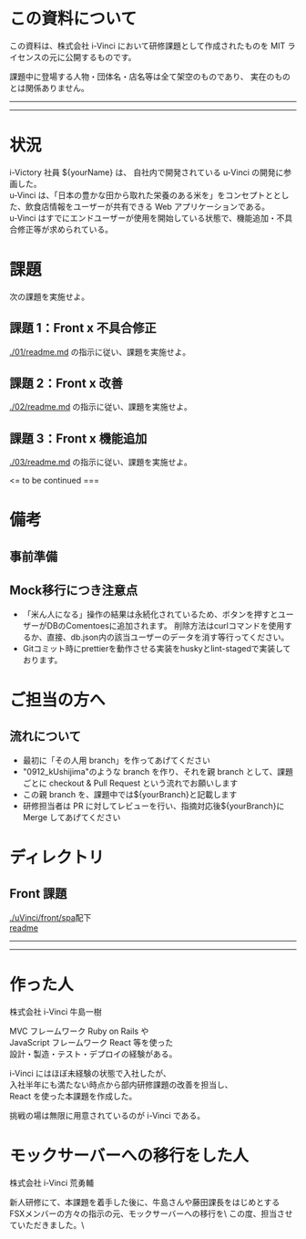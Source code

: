 # この資料について

この資料は、株式会社 i-Vinci において研修課題として作成されたものを
MIT ライセンスの元に公開するものです。

課題中に登場する人物・団体名・店名等は全て架空のものであり、
実在のものとは関係ありません。

---

---

# 状況

i-Victory 社員 ${yourName} は、 自社内で開発されている u-Vinci の開発に参画した。\
u-Vinci は、「日本の豊かな田から取れた栄養のある米を」をコンセプトととした、飲食店情報をユーザーが共有できる Web アプリケーションである。\
u-Vinci はすでにエンドユーザーが使用を開始している状態で、機能追加・不具合修正等が求められている。

# 課題

次の課題を実施せよ。

## 課題 1：Front x 不具合修正

[./01/readme.md](01/readme.md) の指示に従い、課題を実施せよ。

## 課題 2：Front x 改善

[./02/readme.md](02/readme.md) の指示に従い、課題を実施せよ。

## 課題 3：Front x 機能追加

[./03/readme.md](03/readme.md) の指示に従い、課題を実施せよ。

<= to be continued ===

# 備考

## 事前準備

## Mock移行につき注意点

- 「米ん人になる」操作の結果は永続化されているため、ボタンを押すとユーザーがDBのComentoesに追加されます。
削除方法はcurlコマンドを使用するか、直接、db.json内の該当ユーザーのデータを消す等行ってください。
- Gitコミット時にprettierを動作させる実装をhuskyとlint-stagedで実装しております。

# ご担当の方へ

## 流れについて

- 最初に「その人用 branch」を作ってあげてください
- "0912_kUshijima"のような branch を作り、それを親 branch として、課題ごとに checkout & Pull Request という流れでお願いします
- この親 branch を、課題中では${yourBranch}と記載します
- 研修担当者は PR に対してレビューを行い、指摘対応後${yourBranch}に Merge してあげてください

# ディレクトリ

## Front 課題

[./uVinci/front/spa](uVinci/front/spa)配下\
[readme](uVinci/front/spa/readme.md)

---

---

# 作った人

株式会社 i-Vinci 牛島一樹

MVC フレームワーク Ruby on Rails や\
JavaScript フレームワーク React 等を使った\
設計・製造・テスト・デプロイの経験がある。

i-Vinci にはほぼ未経験の状態で入社したが、\
入社半年にも満たない時点から部内研修課題の改善を担当し、\
React を使った本課題を作成した。

挑戦の場は無限に用意されているのが i-Vinci である。


# モックサーバーへの移行をした人
株式会社 i-Vinci 荒勇輔

新人研修にて、本課題を着手した後に、牛島さんや藤田課長をはじめとする\
FSXメンバーの方々の指示の元、モックサーバーへの移行を\ 
この度、担当させていただきました。\